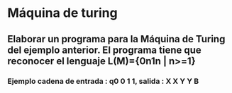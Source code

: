 # Máquina de turing 
## Elaborar un programa para la Máquina de Turing del ejemplo anterior. El programa tiene que reconocer el lenguaje L(M)={0n1n | n>=1}

### Ejemplo cadena de entrada : q0 0 1 1,   salida : X X Y Y B 
